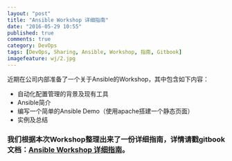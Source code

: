 ```yaml
---
layout: "post"
title: "Ansible Workshop 详细指南"
date: "2016-05-29 10:55"
published: true
comments: true
category: DevOps
tags: [DevOps, Sharing, Ansible, Workshop, 指南, Gitbook]
imagefeature: wj/2.jpg
---
```


近期在公司内部准备了一个关于Ansible的Workshop，其中包含如下内容：

  - 自动化配置管理的背景及现有工具
  - Ansible简介
  - 编写一个简单的Ansible Demo（使用apache搭建一个静态页面）
  - 实例及总结

### 我们根据本次Workshop整理出来了一份详细指南，详情请戳gitbook文档：[Ansible Workshop 详细指南](https://yaowenjie.gitbooks.io/ansible-workshop/content/index.html)。


<!-- 备用： http://www.jianshu.com/p/df42e636f95e
      https://github.com/ksky521/nodePPT
      http://www.oschina.net/news/26220/webslide-js-ppt-tool
      http://www.jianshu.com/p/e78cce9d5af0
      http://codepen.io/zuraizm/pen/vGDHl -->
